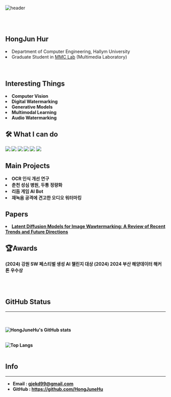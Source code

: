 ![header](https://capsule-render.vercel.app/api?type=wave&color=auto&height=300&section=header&text=Hong%20Jun%20Hur&animation=twinkling&fontColor=ffffff&fontSize=90)


<div align="left">
<br> </br>
<h2> <strong>HongJun Hur</strong> </h2> 
  <li>Department of Computer Engineering, Hallym University</li>
  <li>Graduate Student in <a href="https://mmc.hallym.ac.kr/" target="_blank">MMC Lab</a> (Multimedia Laboratory)</li>
<br></br>
</div>
<div>
  <h2> <strong> Interesting Things </h2>
  <li>Computer Vision</li>
  <li>Digital Watermarking</li>
  <li>Generative Models</li>
  <li>Multimodal Learning</li>
  <li>Audio Watermarking</li>
</div>
<div>
  <h2> 🛠️ What I can do </h2>
  <a href="https://www.python.org"><img src="https://img.shields.io/badge/Python-3766AB?style=flat-square&logo=Python&logoColor=white"></a> <a href="https://pytorch.org/"><img src="https://img.shields.io/badge/pytorch-EE4C2C?style=flat-square&logo=Pytorch&logoColor=white"></a> <a href="https://www.oracle.com/java/"><img src="https://img.shields.io/badge/Java-FF5500?style=flat-square&logo=Java&logoColor=white"/></a>   <a href="https://en.cppreference.com/w/"><img src="https://img.shields.io/badge/C-A8B9CC?style=flat-square&logo=C&logoColor=white"></a> <a href="https://unity.com/"><img src="https://img.shields.io/badge/Unity-000000?style=flat-square&logo=Unity&logoColor=white"/></a> <a href="https://www.mysql.com
/"><img src="https://img.shields.io/badge/MySQL-0067A3?style=flat-square&logo=MySQL&logoColor=white"/></a> 
</img>
</div>

<div>
  <h2><strong>Main Projects</strong></h2>
  <li>OCR 인식 개선 연구</li>
  <li>춘천 성심 병원, 두통 정량화</li>
  <li>리듬 게임 AI Bot</li>
  <li>재녹음 공격에 견고한 오디오 워터마킹</li>
</div>

<div>
  <h2><strong>Papers</strong></h2>
  <li><a href="https://www.mdpi.com/2079-9292/14/1/25">Latent Diffusion Models for Image Wawtermarking: A Review of Recent Trends and Future Directions</a></li>
</div>

<div>
  <h2><strong>🏆Awards</strong></h2>
  (2024) 강원 SW 페스티벌 생성 AI 챌린지 대상
  (2024) 2024 부산 해양데이터 해커톤 우수상
</div>

<br></br>

<!--## BaekJoon Status-->
<!--
---
<br></br>
[![Solved.ac 프로필](http://mazassumnida.wtf/api/v2/generate_badge?boj=gjekd99)](https://solved.ac/gjekd99/)
<br></br>
-->

## GitHub Status
---
<br></br>
![HongJuneHu's GitHub stats](https://github-readme-stats.vercel.app/api?username=HongJuneHu&show_icons=true&theme=radical)
<br></br>

![Top Langs](https://github-readme-stats.vercel.app/api/top-langs/?username=HongJuneHu&layout=Demo&theme=dark)
<br></br>

## Info
---
- Email : gjekd99@gmail.com
- GitHub : https://github.com/HongJuneHu
